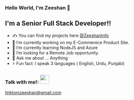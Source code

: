 ### Hello World, I'm Zeeshan  👋

## I'm a Senior Full Stack Developer!!
- ✍ You can find my projects here <a href="https://mzeeshan2330.wixsite.com/myinfo">@ZeeshanInfo</a>
- 🔭 I’m currently working on my E-Commerece Product Site.
- 🌱 I’m currently learning NodeJS and Azure
- 👯 I’m looking for a Remote Job opportunity.
- 💬 Ask me about ... Anything 
- ⚡ Fun fact: I speak 3 languages ( English, Urdu, Punjabi)

### Talk with me!: <img  src="https://img.icons8.com/?size=100&id=xVADCre0Lxkk&format=png&color=000000" width="30px" hight="30px"/>
<a>linktomzeeshan@gmail.com</a>
<br />



<br />
<br />

